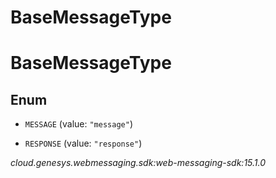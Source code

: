 # BaseMessageType


# BaseMessageType

## Enum


* `MESSAGE` (value: `"message"`)

* `RESPONSE` (value: `"response"`)




_cloud.genesys.webmessaging.sdk:web-messaging-sdk:15.1.0_
